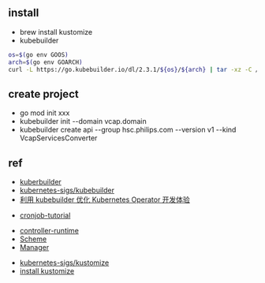 

## install 
+ brew install kustomize
+ kubebuilder
```sh
os=$(go env GOOS)
arch=$(go env GOARCH)
curl -L https://go.kubebuilder.io/dl/2.3.1/${os}/${arch} | tar -xz -C /tmp/
```


## create project

+ go mod init xxx
+ kubebuilder init --domain vcap.domain
+ kubebuilder create api --group hsc.philips.com --version v1 --kind VcapServicesConverter


## ref
+ [kuberbuilder](https://book.kubebuilder.io/introduction.html)
+ [kubernetes-sigs/kubebuilder](https://github.com/kubernetes-sigs/kubebuilder)
+ [利用 kubebuilder 优化 Kubernetes Operator 开发体验](https://zhuanlan.zhihu.com/p/67406200)

<!-- sample -->
+ [cronjob-tutorial](https://github.com/kubernetes-sigs/kubebuilder/tree/master/docs/book/src/cronjob-tutorial/testdata/project)

<!-- libs -->
+ [controller-runtime](https://godoc.org/sigs.k8s.io/controller-runtime)
+ [Scheme](https://godoc.org/k8s.io/apimachinery/pkg/runtime#Scheme)
+ [Manager](https://godoc.org/sigs.k8s.io/controller-runtime/pkg/manager#Manager)
<!-- dependency -->
+ [kubernetes-sigs/kustomize](https://github.com/kubernetes-sigs/kustomize)
+ [install kustomize](https://kubernetes-sigs.github.io/kustomize/installation/homebrew/)